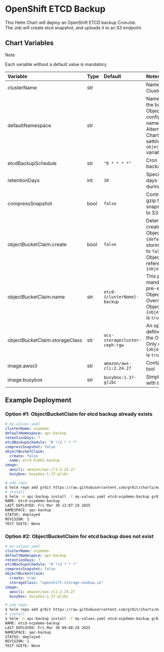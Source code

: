 # OpenShift ETCD Backup

This Helm Chart will deploy an OpenShift ETCD backup CronJob.  
The Job will create etcd snapshot, and uploads it to an S3 endpoint.

## Chart Variables

> [!NOTE]  
> Each variable without a default value is mandatory  

|Variable                         | Type | Default                         |  Notes |
|:---                             |:---  |:---                             |:---    |
| clusterName                     | str  |                                 | Name of the OpenShift Cluster |
| defaultNamespace                | str  |                                 | Namespace for deploying the backup job. ObjectBucketClaim must be configured in this namespace beforehand. Alternatively, this Helm Chart can create one by setting the `objectBucketClaim.create` variable. |
| etcdBackupSchedule              | str  | `"0 * * * *"`                   | Cron notation for ETCD backup schedule |
| retentionDays                   | int  | `10`                            | Specifies the number of days to retain old backups during the cleanup phase |
| compressSnapshot                | bool | `false`                         | Controls whether to use gzip to compress the snapshot before uploading to S3 |
| objectBucketClaim.create        | bool | `false`                         | Determines whether to create an ObjectBucketClaim in the `{defaultNamespace}` for storing etcd backups. If set to `false`, an existing ObjectBucketClaim must be referenced with `{objectBucketClaim.name}` |
| objectBucketClaim.name          | str  | `etcd-{clusterName}-backup`     | This parameter is mandatory when using a pre-existing ObjectBucketClaim. Overrides the default ObjectBucketClaim name if `{objectBucketClaim.create}` is `true` |
| objectBucketClaim.storageClass  | str  | `ocs-storagecluster-ceph-rgw`   | An optional parameter that defines a storageClass for the ObjectBucketClaim. Only used when `{objectBucketClaim.create}` is `true` |
| image.awscli                    | str  | `amazon/aws-cli:2.24.27`        | Container image with `aws` cli tool |
| image.busybox                   | str  | `busybox:1.37-glibc`            | Simple container image with `bash` |

## Example Deployment

### Option #1: ObjectBucketClaim for etcd backup already exists

```yaml
# my-values.yaml
clusterName: ocpdemo
defaultNamespace: apc-backup
retentionDays: 7
etcdBackupSchedule: "0 */2 * * *"
compressSnapshot: false
objectBucketClaim:
  create: false
  name: etcd-hub01-backup
image:
  awscli: amazon/aws-cli:2.24.27
  busybox: busybox:1.37-glibc

```

```sh
# add repo
$ helm repo add gr8it https://raw.githubusercontent.com/gr8it/charts/main/
# install
$ helm -n apc-backup install -f my-values.yaml etcd-ocpdemo-backup gr8it/openshift-etcd-backup
NAME: etcd-ocpdemo-backup
LAST DEPLOYED: Fri Mar 30 12:07:19 2025
NAMESPACE: apc-backup
STATUS: deployed
REVISION: 1
TEST SUITE: None
```

### Option #2: ObjectBucketClaim for etcd backup does not exist

```yaml
# my-values.yaml
clusterName: ocpdemo
defaultNamespace: apc-backup
retentionDays: 7
etcdBackupSchedule: "0 */2 * * *"
compressSnapshot: false
objectBucketClaim:
  create: true
  storageClass: "openshift-storage.noobaa.io"
image:
  awscli: amazon/aws-cli:2.24.27
  busybox: busybox:1.37-glibc
```

```sh
# add repo
$ helm repo add gr8it https://raw.githubusercontent.com/gr8it/charts/main/
# install
$ helm -n apc-backup install -f my-values.yaml etcd-ocpdemo-backup gr8it/openshift-etcd-backup
NAME: etcd-ocpdemo-backup
LAST DEPLOYED: Fri Mar 30 09:48:28 2025
NAMESPACE: apc-backup
STATUS: deployed
REVISION: 1
TEST SUITE: None
```
